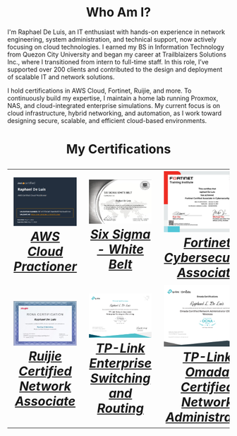 # <h1 style="text-align: center;"> Who Am I? </h1>

I'm Raphael De Luis, an IT enthusiast with hands-on experience in network engineering, system administration, and technical support, now actively focusing on cloud technologies. I earned my BS in Information Technology from Quezon City University and began my career at Trailblaizers Solutions Inc., where I transitioned from intern to full-time staff. In this role, I’ve supported over 200 clients and contributed to the design and deployment of scalable IT and network solutions.

I hold certifications in AWS Cloud, Fortinet, Ruijie, and more. To continuously build my expertise, I maintain a home lab running Proxmox, NAS, and cloud-integrated enterprise simulations. My current focus is on cloud infrastructure, hybrid networking, and automation, as I work toward designing secure, scalable, and efficient cloud-based environments.

<h1 style="text-align: center;">My Certifications
<table>
  <tr>
    <td style="text-align:center;">
    <a href="Certifications/AWS%20Cloud%20Practitioner/" target="_blank">
      <img src="assets/images/AWS.png" alt="Image 1" width="1000"/><br/>
      <em>AWS Cloud Practioner</em>
    </td>
    <td style="text-align:center;">
    <a href="Certifications/Six%20Sigma/" target="_blank">
      <img src="assets/images/White Belt.png" alt="Image 2" width="1000"/><br/>
      <em>Six Sigma - White Belt</em>
    </td>
    <td style="text-align:center;">
      <a href="Certifications/Fortinet/" target="_blank">
      <img src="assets/images/Fortinet.png" alt="Image 3" width="1000"/><br/>
      <em>Fortinet Cybersecurity Associate</em>
    </td>
  </tr>
  <tr>
    <td style="text-align:center;">
      <a href="Certifications/Ruijie%20Certified%20Network%20Associate/" target="_blank">
      <img src="assets/images/Ruijie.png" alt="Image 4" width="1000"/><br/>
      <em>Ruijie Certified Network Associate</em>
    </td>
    <td style="text-align:center;">
    <a href="Certifications/TP-Link/" target="_blank">
      <img src="assets/images/TP-Link.png" alt="Image 5" width="1000"/><br/>
      <em>TP-Link Enterprise Switching and Routing
</em>
    </td>
    <td style="text-align:center;">
    <a href="Certifications/TP-Link/" target="_blank">
      <img src="assets/images/TP-Link 2.png" alt="Image 6" width="1000"/><br/>
      <em>TP-Link Omada Certified Network Administrator</em>
    </td>
  </tr>
</table>
